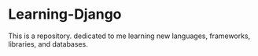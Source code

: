 # Learning-Django
This is a repository. dedicated to me learning new languages, frameworks, libraries, and databases.
